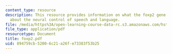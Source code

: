 ```yaml
---
content_type: resource
description: This resource provides information on what the foxp2 gene can tell us
  about the neural control of speech and language.
file: /media/https%3A/open-learning-course-data-rc.s3.amazonaws.com/hst-722j-brain-mechanisms-for-hearing-and-speech-fall-2005/894759cb52006c21a26fe73383f53b25_foxp2.pdf
file_type: application/pdf
resourcetype: Document
title: foxp2.pdf
uid: 894759cb-5200-6c21-a26f-e73383f53b25
---
```

